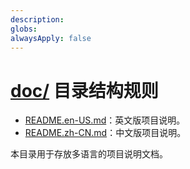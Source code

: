 ```yaml
---
description: 
globs: 
alwaysApply: false
---
```

# [doc/](mdc:doc) 目录结构规则

- [README.en-US.md](mdc:doc/README.en-US.md)：英文版项目说明。
- [README.zh-CN.md](mdc:doc/README.zh-CN.md)：中文版项目说明。

本目录用于存放多语言的项目说明文档。
